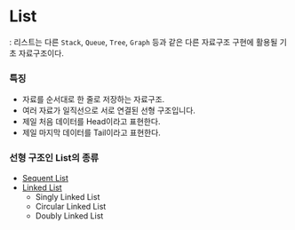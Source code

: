 # List
: 리스트는 다른  `Stack`, `Queue`, `Tree`, `Graph` 등과 같은 다른 자료구조 구현에 활용될 기초 자료구조이다.

### 특징
- 자료를 순서대로 한 줄로 저장하는 자료구조.
- 여러 자료가 일직선으로 서로 연결된 선형 구조입니다.
- 제일 처음 데이터를 Head이라고 표현한다.
- 제일 마지막 데이터를 Tail이라고 표현한다.

### 선형 구조인 List의 종류
- [Sequent List](sequential-list.md)
- [Linked List](linked-list.md)
  - Singly Linked List
  - Circular Linked List
  - Doubly Linked List
  